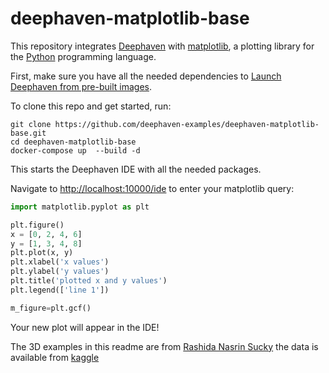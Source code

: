 # deephaven-matplotlib-base


This repository integrates [Deephaven](https://deephaven.io/) with [matplotlib](https://matplotlib.org/), a plotting library for the [Python](https://www.python.org/) programming language.

First, make sure you have all the needed dependencies to [Launch Deephaven from pre-built images](https://deephaven.io/core/docs/tutorials/quickstart/).

To clone this repo and get started, run:

```
git clone https://github.com/deephaven-examples/deephaven-matplotlib-base.git
cd deephaven-matplotlib-base
docker-compose up  --build -d
```

This starts the Deephaven IDE with all the needed packages.

Navigate to [http://localhost:10000/ide](http://localhost:10000/ide) to enter your matplotlib query:

```python
import matplotlib.pyplot as plt

plt.figure()
x = [0, 2, 4, 6]
y = [1, 3, 4, 8]
plt.plot(x, y)
plt.xlabel('x values')
plt.ylabel('y values')
plt.title('plotted x and y values')
plt.legend(['line 1'])

m_figure=plt.gcf()
```

Your new plot will appear in the IDE!

The 3D examples in this readme are from [Rashida Nasrin Sucky](https://towardsdatascience.com/five-advanced-plots-in-python-matplotlib-134bfdaeeb86) the data is available from [kaggle](https://www.kaggle.com/fazilbtopal/auto85)
